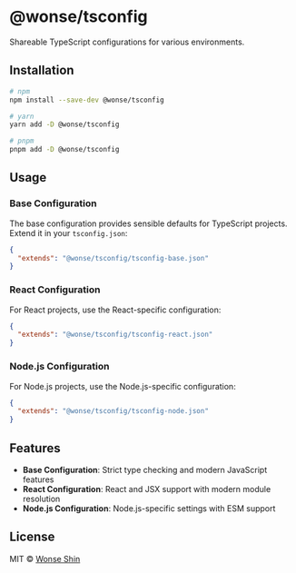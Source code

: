 # @wonse/tsconfig

Shareable TypeScript configurations for various environments.

## Installation

```bash
# npm
npm install --save-dev @wonse/tsconfig

# yarn
yarn add -D @wonse/tsconfig

# pnpm
pnpm add -D @wonse/tsconfig
```

## Usage

### Base Configuration

The base configuration provides sensible defaults for TypeScript projects. Extend it in your `tsconfig.json`:

```json
{
  "extends": "@wonse/tsconfig/tsconfig-base.json"
}
```

### React Configuration

For React projects, use the React-specific configuration:

```json
{
  "extends": "@wonse/tsconfig/tsconfig-react.json"
}
```

### Node.js Configuration

For Node.js projects, use the Node.js-specific configuration:

```json
{
  "extends": "@wonse/tsconfig/tsconfig-node.json"
}
```

## Features

- **Base Configuration**: Strict type checking and modern JavaScript features
- **React Configuration**: React and JSX support with modern module resolution
- **Node.js Configuration**: Node.js-specific settings with ESM support

## License

MIT © [Wonse Shin](https://github.com/shinwonse) 
